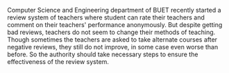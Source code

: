 Computer Science and Engineering department of BUET recently started a review system of teachers where student can rate their teachers and comment on their teachers' performance anonymously. But despite getting bad reviews, teachers do not seem to change their methods of teaching. Though sometimes the teachers are asked to take alternate courses after negative reviews, they still do not improve, in some case even worse than before. So the authority should take necessary steps to ensure the effectiveness of the review system.